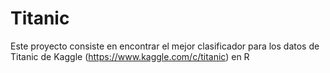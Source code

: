 # Titanic
Este proyecto consiste en encontrar el mejor clasificador para los datos de Titanic de Kaggle (https://www.kaggle.com/c/titanic) en R
